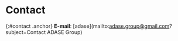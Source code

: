 # Contact
{:#contact .anchor}
__E-mail__: [adase](mailto:adase.group@gmail.com?subject=Contact ADASE Group)

